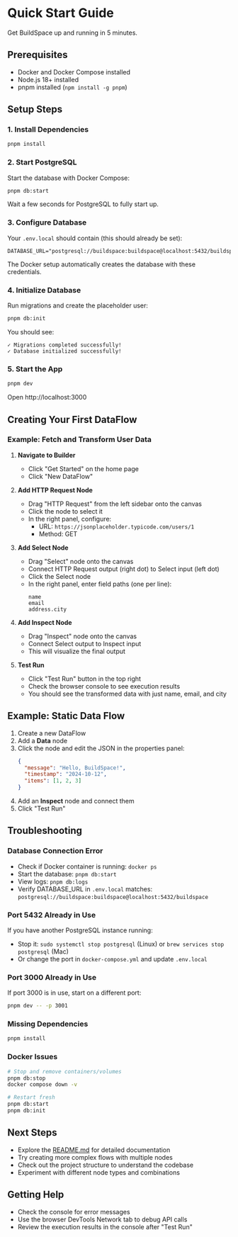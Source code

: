# Quick Start Guide

Get BuildSpace up and running in 5 minutes.

## Prerequisites

- Docker and Docker Compose installed
- Node.js 18+ installed
- pnpm installed (`npm install -g pnpm`)

## Setup Steps

### 1. Install Dependencies

```bash
pnpm install
```

### 2. Start PostgreSQL

Start the database with Docker Compose:

```bash
pnpm db:start
```

Wait a few seconds for PostgreSQL to fully start up.

### 3. Configure Database

Your `.env.local` should contain (this should already be set):

```env
DATABASE_URL="postgresql://buildspace:buildspace@localhost:5432/buildspace"
```

The Docker setup automatically creates the database with these credentials.

### 4. Initialize Database

Run migrations and create the placeholder user:

```bash
pnpm db:init
```

You should see:
```
✓ Migrations completed successfully!
✓ Database initialized successfully!
```

### 5. Start the App

```bash
pnpm dev
```

Open http://localhost:3000

## Creating Your First DataFlow

### Example: Fetch and Transform User Data

1. **Navigate to Builder**
   - Click "Get Started" on the home page
   - Click "New DataFlow"

2. **Add HTTP Request Node**
   - Drag "HTTP Request" from the left sidebar onto the canvas
   - Click the node to select it
   - In the right panel, configure:
     - URL: `https://jsonplaceholder.typicode.com/users/1`
     - Method: GET

3. **Add Select Node**
   - Drag "Select" node onto the canvas
   - Connect HTTP Request output (right dot) to Select input (left dot)
   - Click the Select node
   - In the right panel, enter field paths (one per line):
     ```
     name
     email
     address.city
     ```

4. **Add Inspect Node**
   - Drag "Inspect" node onto the canvas
   - Connect Select output to Inspect input
   - This will visualize the final output

5. **Test Run**
   - Click "Test Run" button in the top right
   - Check the browser console to see execution results
   - You should see the transformed data with just name, email, and city

## Example: Static Data Flow

1. Create a new DataFlow
2. Add a **Data** node
3. Click the node and edit the JSON in the properties panel:
   ```json
   {
     "message": "Hello, BuildSpace!",
     "timestamp": "2024-10-12",
     "items": [1, 2, 3]
   }
   ```
4. Add an **Inspect** node and connect them
5. Click "Test Run"

## Troubleshooting

### Database Connection Error

- Check if Docker container is running: `docker ps`
- Start the database: `pnpm db:start`
- View logs: `pnpm db:logs`
- Verify DATABASE_URL in `.env.local` matches: `postgresql://buildspace:buildspace@localhost:5432/buildspace`

### Port 5432 Already in Use

If you have another PostgreSQL instance running:
- Stop it: `sudo systemctl stop postgresql` (Linux) or `brew services stop postgresql` (Mac)
- Or change the port in `docker-compose.yml` and update `.env.local`

### Port 3000 Already in Use

If port 3000 is in use, start on a different port:
```bash
pnpm dev -- -p 3001
```

### Missing Dependencies

```bash
pnpm install
```

### Docker Issues

```bash
# Stop and remove containers/volumes
pnpm db:stop
docker compose down -v

# Restart fresh
pnpm db:start
pnpm db:init
```

## Next Steps

- Explore the [README.md](./README.md) for detailed documentation
- Try creating more complex flows with multiple nodes
- Check out the project structure to understand the codebase
- Experiment with different node types and combinations

## Getting Help

- Check the console for error messages
- Use the browser DevTools Network tab to debug API calls
- Review the execution results in the console after "Test Run"

